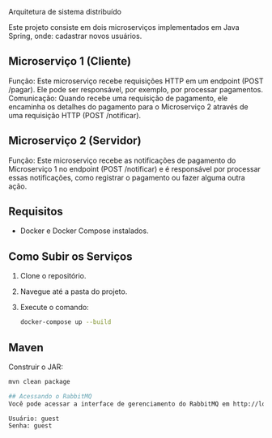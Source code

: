 Arquitetura de sistema distribuído

Este projeto consiste em dois microserviços implementados em Java Spring, onde:
cadastrar novos usuários.

## Microserviço 1 (Cliente)
Função: Este microserviço recebe requisições HTTP em um endpoint (POST /pagar). Ele pode ser responsável, por exemplo, por processar pagamentos.
Comunicação: Quando recebe uma requisição de pagamento, ele encaminha os detalhes do pagamento para o Microserviço 2 através de uma requisição HTTP (POST /notificar).
## Microserviço 2 (Servidor)
Função: Este microserviço recebe as notificações de pagamento do Microserviço 1 no endpoint (POST /notificar) e é responsável por processar essas notificações, como registrar o pagamento ou fazer alguma outra ação.

## Requisitos

- Docker e Docker Compose instalados.

## Como Subir os Serviços

1. Clone o repositório.
2. Navegue até a pasta do projeto.
3. Execute o comando:

   ```bash
   docker-compose up --build
## Maven
Construir o JAR:
```bash
mvn clean package

## Acessando o RabbitMQ
Você pode acessar a interface de gerenciamento do RabbitMQ em http://localhost:15672 com as credenciais padrão:

Usuário: guest
Senha: guest
